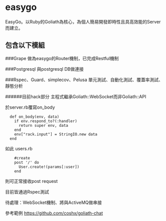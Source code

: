 easygo
======

EasyGo。以Ruby的Goliath為核心，為個人簡易開發即時性且具高效能的Server而建立。

包含以下模組
----------

###Grape
做為easygo的Router機制，已完成Restful機制

###Postgresql
與postgresql DB做連接

###Rspec、Guard、simplecov、Pelusa
單元測試、自動化測試、覆蓋率測試、靜態分析


######目前hack部分
主程式繼承Goliath::WebSocket而非Goliath::API

於server.rb覆寫on_body

```
  def on_body(env, data)
    if env.respond_to?(:handler)
      return super env, data
    end
    env["rack.input"] = StringIO.new data
  end
```
如此 users.rb


```
    #create
    post '/' do
      User.create!(params[:user])
    end
```
則可正常接收post request

目前皆通過Rspec測試

待處理：WebSocket機制、將與ActiveMQ做串接

參考範例
https://github.com/coshx/goliath-chat






